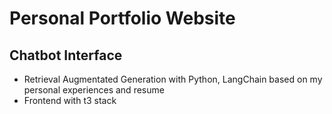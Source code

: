 # Personal Portfolio Website

## Chatbot Interface
- Retrieval Augmentated Generation with Python, LangChain based on my personal experiences and resume
- Frontend with t3 stack
